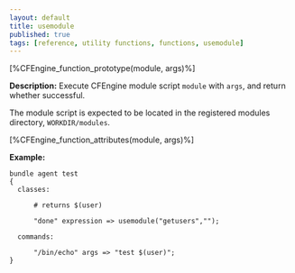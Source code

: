 ```yaml
---
layout: default
title: usemodule
published: true
tags: [reference, utility functions, functions, usemodule]
---
```


[%CFEngine_function_prototype(module, args)%]

**Description:** Execute CFEngine module script `module` with `args`, and
return whether successful.

The module script is expected to be located in the registered modules
directory, `WORKDIR/modules`.

[%CFEngine_function_attributes(module, args)%]

**Example:**

```cf3
bundle agent test
{
  classes:

      # returns $(user)

      "done" expression => usemodule("getusers","");

  commands:

      "/bin/echo" args => "test $(user)";
}
```

